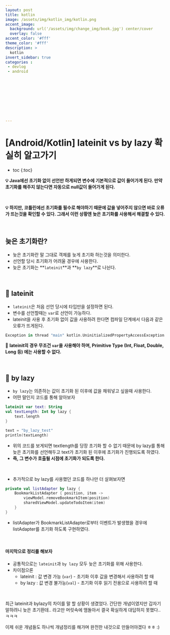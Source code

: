 ```yaml
---
layout: post
title: kotlin
image: /assets/img/kotlin_img/kotlin.png
accent_image: 
  background: url('/assets/img/change_img/book.jpg') center/cover
  overlay: false
accent_color: '#fff'
theme_color: '#fff'
description: >
  kotlin
invert_sidebar: true
categories :
 - devlog	
 - android










---
```


# [Android/Kotlin] lateinit vs by lazy 확실히 알고가기

* toc
{:toc}


**💡 Java에선 초기화 없이 선언만 하게되면 변수에 기본적으로 값이 들어가게 된다. 만약 초기화를 해주지 않는다면 자동으로 null값이 들어가게 된다.**



<br/>



**💡 하지만, 코틀린에선 초기화를 필수로 해야하기 때문에 값을 넣어주지 않으면 바로 오류가 뜨는것을 확인할 수 있다. 그래서 이런 상황엔 늦은 초기화를 사용해서 해결할 수 있다.**



<br/>



## 늦은 초기화란?

- 늦은 초기화란 말 그대로 객체를 늦게 초기화 하는것을 의미한다.
- 선언할 당시 초기화가 어려울 경우에 사용한다.
- 늦은 초기화는 **`lateinit`**과 **`by lazy`**로 나뉜다.



<br/>



## 📌 lateinit

- `lateinit`은 처음 선언 당시에 타입만을 설정하면 된다.
- 변수를 선언할때는 `var`로 선언이 가능하다.
- lateinit을 사용 후 초기화 없이 값을 사용하려 한다면 컴파일 단계에서 다음과 같은 오류가 뜨게된다.

```kotlin
Exception in thread "main" kotlin.UninitializedPropertyAccessException: lateinit property test has not been initialized
```

📌 **lateinit의 경우 무조건 `var`을 사용해야 하며, Primitive Type (Int, Float, Double, Long 등) 에는 사용할 수 없다.**



<br/>



## 📌 by lazy

- `by lazy`는 의존하는 값이 초기화 된 이후에 값을 채워넣고 싶을때 사용한다. 
- 어떤 말인지 코드를 통해 알아보자

```kotlin
lateinit var text: String
val textLength: Int by lazy {
    text.length
}

text = "by_lazy_test"
println(textLength)
```

- 위의 코드를 보게되면 textlength를 당장 초기화 할 수 없기 때문에 by lazy를 통해 늦은 초기화를 선언해두고 text가 초기화 된 이후에 초기화가 진행되도록 하였다.
- **즉, 그 변수가 호출될 시점에 초기화가 되도록 한다.**



<br/>



- 추가적으로 by lazy를 사용했던 코드를 하나만 더 살펴보자면

```kotlin
private val listAdapter by lazy {
    BookmarkListAdapter { position, item ->
        viewModel.removeBookmarkItem(position)
        sharedViewModel.updateTodoItem(item)
    }
}
```

- listAdapter가 BookmarkListAdapter로부터 이벤트가 발생했을 경우에 listAdapter를 초기화 하도록 구현하였다.



<br/>



#### 마지막으로 정리를 해보자

- 공통적으로는 `lateinit`과 `by lazy` 모두 늦은 초기화를 위해 사용한다.
- 차이점으론
  - lateinit : 값 변경 가능 (`var`) - 초기화 이후 값을 변경해서 사용하려 할 때
  - by lazy : 값 변경 불가능(`val`) - 초기화 이후 읽기 전용으로 사용하려 할 때



<br/>



최근 lateinit과 bylazy의 차이를 말 할 상황이 생겼었다. 간단한 개념이였지만 갑자기 말하려니 늦은 초기환데.. 라고만 머릿속에 맴돌아서 결국 확실하게 대답하지 못했다.. ㅋㅋㅋ

이제 쉬운 개념들도 하나씩 개념정리를 해가며 완전한 내것으로 만들어야겠다 ㅎㅎ :)